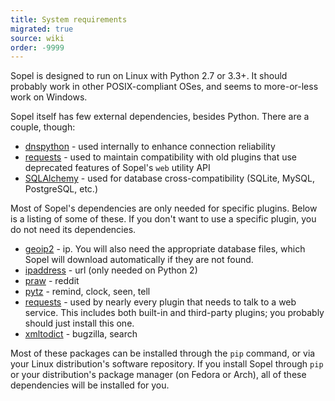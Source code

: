 ```yaml
---
title: System requirements
migrated: true
source: wiki
order: -9999
---
```


Sopel is designed to run on Linux with Python 2.7 or 3.3+. It should probably work in other POSIX-compliant OSes, and seems to more-or-less work on Windows.

Sopel itself has few external dependencies, besides Python. There are a couple, though:

* [dnspython](https://github.com/rthalley/dnspython) - used internally to enhance connection reliability
* [requests](https://github.com/requests/requests) - used to maintain compatibility with old plugins that use deprecated features of Sopel's `web` utility API
* [SQLAlchemy](https://github.com/sqlalchemy/sqlalchemy) - used for database cross-compatibility (SQLite, MySQL, PostgreSQL, etc.)

Most of Sopel's dependencies are only needed for specific plugins. Below is a listing of some of these. If you don't want to use a specific plugin, you do not need its dependencies.

* [geoip2](https://github.com/maxmind/GeoIP2-python) - ip. You will also need the appropriate database files, which Sopel will download automatically if they are not found.
* [ipaddress](https://github.com/phihag/ipaddress) - url (only needed on Python 2)
* [praw](https://github.com/praw-dev/praw) - reddit
* [pytz](https://launchpad.net/pytz) - remind, clock, seen, tell
* [requests](https://github.com/requests/requests) - used by nearly every plugin that needs to talk to a web service. This includes both built-in and third-party plugins; you probably should just install this one.
* [xmltodict](https://github.com/martinblech/xmltodict) - bugzilla, search

Most of these packages can be installed through the `pip` command, or via your Linux distribution's software repository. If you install Sopel through `pip` or your distribution's package manager (on Fedora or Arch), all of these dependencies will be installed for you.

